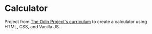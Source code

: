 # Calculator
Project from [The Odin Project's curriculum](https://theodinproject.com) to create a calculator using HTML, CSS, and Vanilla JS.